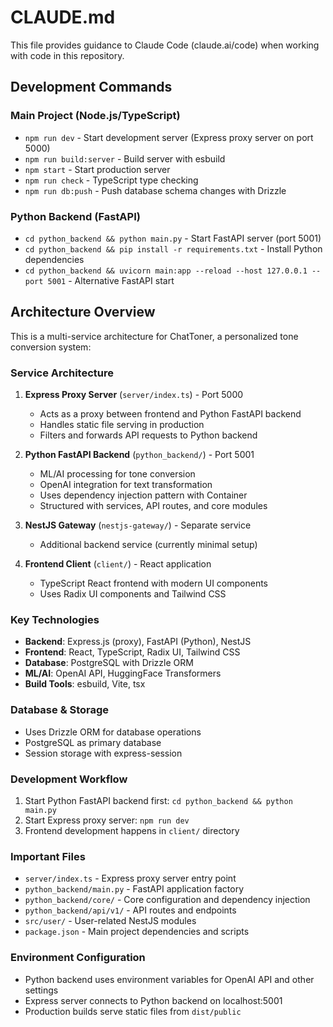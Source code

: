 # CLAUDE.md

This file provides guidance to Claude Code (claude.ai/code) when working with code in this repository.

## Development Commands

### Main Project (Node.js/TypeScript)
- `npm run dev` - Start development server (Express proxy server on port 5000)
- `npm run build:server` - Build server with esbuild
- `npm start` - Start production server
- `npm run check` - TypeScript type checking
- `npm run db:push` - Push database schema changes with Drizzle

### Python Backend (FastAPI)
- `cd python_backend && python main.py` - Start FastAPI server (port 5001)
- `cd python_backend && pip install -r requirements.txt` - Install Python dependencies
- `cd python_backend && uvicorn main:app --reload --host 127.0.0.1 --port 5001` - Alternative FastAPI start

## Architecture Overview

This is a multi-service architecture for ChatToner, a personalized tone conversion system:

### Service Architecture
1. **Express Proxy Server** (`server/index.ts`) - Port 5000
   - Acts as a proxy between frontend and Python FastAPI backend
   - Handles static file serving in production
   - Filters and forwards API requests to Python backend

2. **Python FastAPI Backend** (`python_backend/`) - Port 5001  
   - ML/AI processing for tone conversion
   - OpenAI integration for text transformation
   - Uses dependency injection pattern with Container
   - Structured with services, API routes, and core modules

3. **NestJS Gateway** (`nestjs-gateway/`) - Separate service
   - Additional backend service (currently minimal setup)

4. **Frontend Client** (`client/`) - React application
   - TypeScript React frontend with modern UI components
   - Uses Radix UI components and Tailwind CSS

### Key Technologies
- **Backend**: Express.js (proxy), FastAPI (Python), NestJS
- **Frontend**: React, TypeScript, Radix UI, Tailwind CSS
- **Database**: PostgreSQL with Drizzle ORM
- **ML/AI**: OpenAI API, HuggingFace Transformers
- **Build Tools**: esbuild, Vite, tsx

### Database & Storage
- Uses Drizzle ORM for database operations
- PostgreSQL as primary database
- Session storage with express-session

### Development Workflow
1. Start Python FastAPI backend first: `cd python_backend && python main.py`
2. Start Express proxy server: `npm run dev`
3. Frontend development happens in `client/` directory

### Important Files
- `server/index.ts` - Express proxy server entry point
- `python_backend/main.py` - FastAPI application factory
- `python_backend/core/` - Core configuration and dependency injection
- `python_backend/api/v1/` - API routes and endpoints
- `src/user/` - User-related NestJS modules
- `package.json` - Main project dependencies and scripts

### Environment Configuration
- Python backend uses environment variables for OpenAI API and other settings
- Express server connects to Python backend on localhost:5001
- Production builds serve static files from `dist/public`
